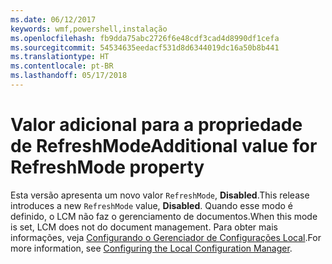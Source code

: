 ```yaml
---
ms.date: 06/12/2017
keywords: wmf,powershell,instalação
ms.openlocfilehash: fb9dda75abc2726f6e48cdf3cad4d8990df1cefa
ms.sourcegitcommit: 54534635eedacf531d8d6344019dc16a50b8b441
ms.translationtype: HT
ms.contentlocale: pt-BR
ms.lasthandoff: 05/17/2018
---
```

# <a name="additional-value-for-refreshmode-property"></a><span data-ttu-id="52404-102">Valor adicional para a propriedade de RefreshMode</span><span class="sxs-lookup"><span data-stu-id="52404-102">Additional value for RefreshMode property</span></span>

<span data-ttu-id="52404-103">Esta versão apresenta um novo valor `RefreshMode`, **Disabled**.</span><span class="sxs-lookup"><span data-stu-id="52404-103">This release introduces a new `RefreshMode` value, **Disabled**.</span></span> <span data-ttu-id="52404-104">Quando esse modo é definido, o LCM não faz o gerenciamento de documentos.</span><span class="sxs-lookup"><span data-stu-id="52404-104">When this mode is set, LCM does not do document management.</span></span> <span data-ttu-id="52404-105">Para obter mais informações, veja [Configurando o Gerenciador de Configurações Local](https://msdn.microsoft.com/powershell/dsc/metaconfig).</span><span class="sxs-lookup"><span data-stu-id="52404-105">For more information, see [Configuring the Local Configuration Manager](https://msdn.microsoft.com/powershell/dsc/metaconfig).</span></span>
